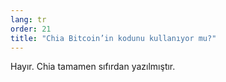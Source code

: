 ```yaml
---
lang: tr
order: 21
title: "Chia Bitcoin’in kodunu kullanıyor mu?"
---
```


Hayır. Chia tamamen sıfırdan yazılmıştır.
